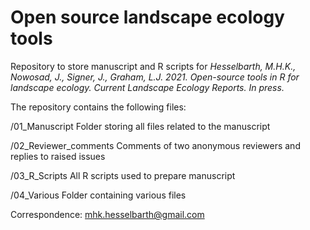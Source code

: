 # Open source landscape ecology tools

Repository to store manuscript and R scripts for *Hesselbarth, M.H.K., Nowosad, J., Signer, J., Graham, L.J. 2021. Open-source tools in R for landscape ecology. Current Landscape Ecology Reports. In press.*

The repository contains the following files:

/01_Manuscript
Folder storing all files related to the manuscript

/02_Reviewer_comments
Comments of two anonymous reviewers and replies to raised issues

/03_R_Scripts
All R scripts used to prepare manuscript

/04_Various
Folder containing various files

Correspondence:
mhk.hesselbarth@gmail.com
